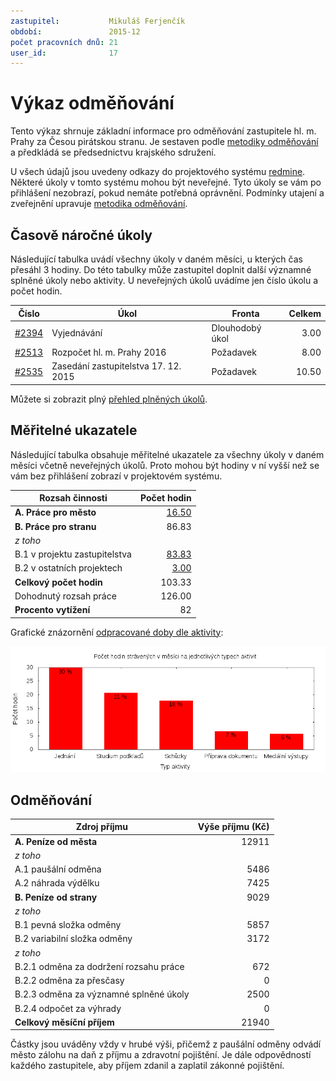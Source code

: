 ```yaml
---
zastupitel:           Mikuláš Ferjenčík
období:               2015-12
počet pracovních dnů: 21
user_id:              17
---
```

Výkaz odměňování
================

Tento výkaz shrnuje základní informace pro odměňování zastupitele hl. m. Prahy
za Česou pirátskou stranu. Je sestaven podle [metodiky odměňování][metodika]
a předkládá se předsednictvu krajského sdružení.

U všech údajů jsou uvedeny odkazy do projektového systému 
[redmine](https://redmine.pirati.cz). Některé úkoly v tomto systému mohou být 
neveřejné. Tyto úkoly se vám po přihlášení nezobrazí, pokud nemáte potřebná 
oprávnění. Podmínky utajení a zveřejnění upravuje 
[metodika odměňování][metodika]. 

Časově náročné úkoly
----------------------

Následující tabulka uvádí všechny úkoly v daném měsíci, u kterých čas přesáhl
3 hodiny. Do této tabulky může zastupitel doplnit další významné splněné úkoly
nebo aktivity. U neveřejných úkolů uvádíme jen číslo úkolu a počet hodin.

Číslo                                           |   Úkol                                  |  ﻿Fronta           |  Celkem
------------------------------------------------|-----------------------------------------|--------------------|-------:
[#2394](https://redmine.pirati.cz/issues/2394)  |   Vyjednávání                           |  Dlouhodobý úkol   |  3.00  
[#2513](https://redmine.pirati.cz/issues/2513)  |   Rozpočet hl. m. Prahy 2016            |  Požadavek         |  8.00  
[#2535](https://redmine.pirati.cz/issues/2535)  |   Zasedání zastupitelstva 17. 12. 2015  |  Požadavek         |  10.50 

Můžete si zobrazit plný [přehled plněných úkolů][tasklist].

Měřitelné ukazatele
-------------------

Následující tabulka obsahuje měřitelné ukazatele za všechny úkoly v daném měsíci
včetně neveřejných úkolů. Proto mohou být hodiny v ní vyšší než se vám bez 
přihlášení zobrazí v projektovém systému.

Rozsah činnosti                        | Počet hodin
--------------                         | ----------:
**A. Práce pro město**                 | [16.50][linktocityhours]
**B. Práce pro stranu**                | 86.83
*z toho*                               |
B.1 v projektu zastupitelstva          | [83.83][linktohomehours]
B.2 v ostatních projektech             | [3.00][linktootherhours]
**Celkový počet hodin**                | 103.33
Dohodnutý rozsah práce                 | 126.00
**Procento vytížení**                  | 82

Grafické znázornění [odpracované doby dle aktivity][activitylist]:

![Aktivity v měsíci](aktivity.png)




Odměňování
----------

Zdroj příjmu                           | Výše příjmu (Kč)
-----------------                      | --------------:
**A. Peníze od města**                 | 12911
*z toho*                               |
A.1 paušální odměna                    | 5486
A.2 náhrada výdělku                    | 7425
**B. Peníze od strany**                | 9029
*z toho*                               |
B.1 pevná složka odměny                | 5857
B.2 variabilní složka odměny           | 3172
*z toho*                               |
B.2.1 odměna za dodržení rozsahu práce | 672
B.2.2 odměna za přesčasy               | 0
B.2.3 odměna za významné splněné úkoly | 2500
B.2.4 odpočet za výhrady               | 0
**Celkový měsíční příjem**             | 21940

Částky jsou uváděny vždy v hrubé výši, přičemž z paušální odměny odvádí město zálohu na daň z příjmu a zdravotní pojištění. Je dále odpovědností každého zastupitele, aby příjem zdanil a zaplatil zákonné pojištění.

[metodika]: https://redmine.pirati.cz/projects/praha/wiki/Odm%C4%9B%C5%88ov%C3%A1n%C3%AD_zastupitel%C5%AF
[tasklist]: https://redmine.pirati.cz/projects/praha/time_entries/report?f[]=spent_on&f[]=user_id&op[user_id]==&f[]=cf_16&op[cf_16]=!*&f[]=&columns=month&criteria[]=issue&op[spent_on]=><&op[user_id]==&utf8=✓&v[spent_on][]=2015-12-01&v[spent_on][]=2015-12-31&v[user_id][]=17
[linktocityhours]: https://redmine.pirati.cz/projects/praha/time_entries?f[]=spent_on&f[]=user_id&f[]=cf_16&f[]=&op[cf_16]=*&op[spent_on]=><&op[user_id]==&utf8=✓&v[spent_on][]=2015-12-01&v[spent_on][]=2015-12-31&v[user_id][]=17
[linktohomehours]: https://redmine.pirati.cz/projects/praha/time_entries?f[]=spent_on&f[]=user_id&f[]=cf_16&f[]=&op[cf_16]=!*&op[spent_on]=><&op[user_id]==&utf8=✓&v[spent_on][]=2015-12-01&v[spent_on][]=2015-12-31&v[user_id][]=17
[linktootherhours]: https://redmine.pirati.cz/time_entries/report?f[]=spent_on&f[]=cf_16&op[cf_16]=%3D&v[cf_16][]=strana&f[]=project_id&op[project_id]=!&v[project_id][]=15&f[]=&columns=month&criteria[]=user&op[spent_on]=><&op[user_id]==&utf8=✓&v[spent_on][]=2015-12-01&v[spent_on][]=2015-12-31&v[user_id][]=17
[activitylist]: https://redmine.pirati.cz/projects/praha/time_entries/report?columns=month&criteria[]=activity&f[]=spent_on&f[]=user_id&f[]=&op[spent_on]=><&op[user_id]==&utf8=✓&v[spent_on][]=2015-12-01&v[spent_on][]=2015-12-31&v[user_id][]=17
